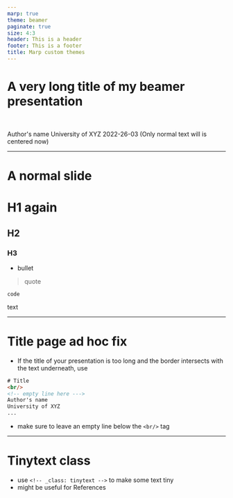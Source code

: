 ```yaml
---
marp: true
theme: beamer
paginate: true
size: 4:3
header: This is a header
footer: This is a footer
title: Marp custom themes
---
```

<!-- _class: title -->

# A very long title of my beamer presentation
<br/>

Author's name
University of XYZ
2022-26-03
(Only normal text will is centered now)

---

# A normal slide

# H1 again
## H2
### H3
- bullet
> quote
```
code
```
text

---
# Title page ad hoc fix

- If the title of your presentation is too long and the border intersects with the text underneath, use

```html
# Title
<br/>
<!-- empty line here --->
Author's name
University of XYZ
...
```
- make sure to leave an empty line below the `<br/>` tag

---
<!-- _class: tinytext -->
# Tinytext class

- use `<!-- _class: tinytext -->` to make some text tiny
- might be useful for References